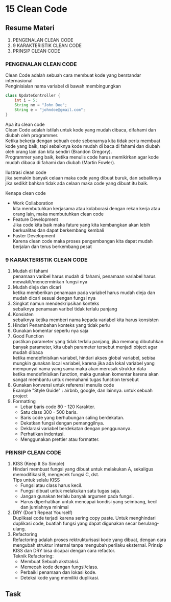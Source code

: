 # 15 Clean Code

## Resume Materi
1. PENGENALAN CLEAN CODE
2. 9 KARAKTERISTIK CLEAN CODE
3. PRINSIP CLEAN CODE

### PENGENALAN CLEAN CODE
Clean Code adalah sebuah cara membuat kode yang berstandar internasional\
Penginisialan nama variabel di bawah membingungkan
```java
class UpdateController {
    int i = 5; 
    String nm = "John Doe";
    String e = "johndoe@gmail.com";
}
```

Apa itu clean code\
Clean Code adalah istilah untuk kode yang mudah dibaca, difahami dan diubah oleh programmer.\
Ketika bekerja dengan sebuah code sebenarnya kita tidak perlu membuat kode yang baik, tapi sebaiknya kode mudah di baca di fahami dan diubah oleh orang lain dan kita sendiri (Brandon Gregory).\
Programmer yang baik, ketika menulis code harus memikirkan agar kode mudah dibaca di fahami dan diubah (Martin Fowler).

Ilustrasi clean code\
jika semakin banyak celaan maka code yang dibuat buruk, dan sebaliknya jika sedikit bahkan tidak ada celaan maka code yang dibuat itu baik.

Kenapa clean code
- Work Collaboration\
kita membutuhkan kerjasama atau kolaborasi dengan rekan kerja atau orang lain, maka membutuhkan clean code
- Feature Development\
Jika code kita baik maka fature yang kita kembangkan akan lebih berkualitas dan dapat berkembang kembali
- Faster Development\
Karena clean code maka proses pengembangan kita dapat mudah berjalan dan terus berkembang pesat


### 9 KARAKTERISTIK CLEAN CODE
1. Mudah di fahami\
penamaan varibel harus mudah di fahami, penamaan variabel harus mewakili/mencerminkan fungsi nya
2. Mudah dieja dan dicari\
ketika memberikan penamaan pada variabel harus mudah dieja dan mudah dicari sesuai dengan fungsi nya
3. Singkat namun mendeskripsikan konteks\
sebaiknya penamaan varibel tidak terlalu panjang
4. Konsisten\
sebaiknya ketika memberi nama kepada variabel kita harus konsisten
5. Hindari Penambahan konteks yang tidak perlu
6. Gunakan komentar seperlu nya saja
7. Good Function\
pastikan parameter yang tidak terlalu panjang, jika memang dibutuhkan banyak parameter, kita ubah parameter tersebut menjadi object agar mudah dibaca\
ketika mendefinisikan variabel, hindari akses global variabel, sebisa mungkin gunakan local variabel, karena jika ada lokal variabel yang mempunyai nama yang sama maka akan merusak struktur data\
ketika mendefinisikan function, maka gunakan komentar karena akan sangat membantu untuk memahami tugas function tersebut
8. Gunakan konvensi untuk referensi menulis code\
Example "Style Guide" : airbnb, google, dan lainnya. untuk sebuah project
9. Formatting
    - Lebar baris code 80 - 120 Karakter.
    - Satu class 300 - 500 baris.
    - Baris code yang berhubungan saling berdekatan.
    - Dekatkan fungsi dengan pemanggilnya.
    - Deklarasi variabel berdekatan dengan penggunanya.
    - Perhatikan indentasi.
    - Menggunakan prettier atau formatter.


### PRINSIP CLEAN CODE
1. KISS (Keep It So Simple)\
Hindari membuat fungsi yang dibuat untuk melakukan A, sekaligus memodifikasi B, mengecek fungsi C, dst.\
Tips untuk selalu KISS
    - Fungsi atau class harus kecil.
    - Fungsi dibuat untuk melakukan satu tugas saja.
    - Jangan gunakan terlalu banyak argumen pada fungsi.
    - Harus diperhatikan untuk mencapai kondisi yang seimbang, kecil dan jumlahnya minimal
2. DRY (Don't Repeat Yourself)\
Duplikasi code terjadi karena sering copy paste. Untuk menghindari duplikasi code, buatlah fungsi yang dapat digunakan secar berulang-ulang.
3. Refactoring\
Refactoring adalah proses rektrukturisasi kode yang dibuat, dengan cara mengubah struktur internal tanpa mengubah perilaku eksternal. Prinsip KISS dan DRY bisa dicapai dengan cara refactor.\
Teknik Refactoring:
    - Membuat Sebuah akstraksi.
    - Memecah kode dengan fungsi/class.
    - Perbaiki penamaan dan lokasi kode.
    - Deteksi kode yang memiliki duplikasi.


## Task

###
